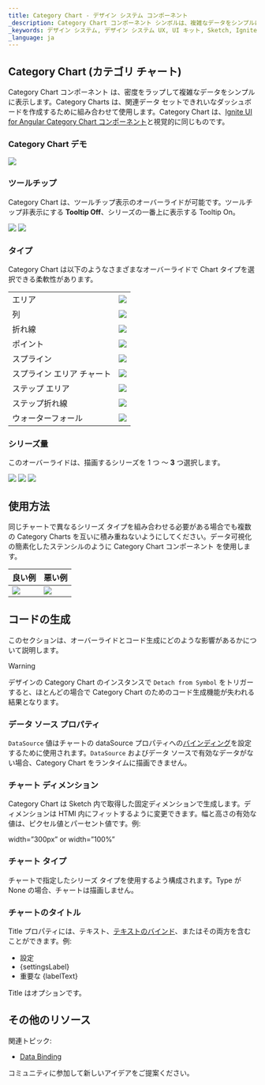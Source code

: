 ```yaml
---
title: Category Chart - デザイン システム コンポーネント
_description: Category Chart コンポーネント シンボルは、複雑なデータをシンプルに表示します。
_keywords: デザイン システム, デザイン システム UX, UI キット, Sketch, Ignite UI for Angular, Sketch to Angular, Angular, Angular デザイン システム, Sketch からコードをエクスポート, Angular 用のデザイン キット, Sketch HTML, Sketch to HTML, Sketch UI キット
_language: ja
---
```


## Category Chart (カテゴリ チャート)

Category Chart コンポーネント は、密度をラップして複雑なデータをシンプルに表示します。Category Charts は、関連データ セットできれいなダッシュボードを作成するために組み合わせて使用します。Category Chart は、[Ignite UI for Angular Category Chart コンポーネント](https://jp.infragistics.com/products/ignite-ui-angular/angular/components/categorychart.html)と視覚的に同じものです。

### Category Chart デモ

<img class="responsive-img" src="../images/chart_category_demo.png" srcset="../images/chart_category_demo@2x.png 2x" />

### ツールチップ

Category Chart は、ツールチップ表示のオーバーライドが可能です。ツールチップ非表示にする **Tooltip Off**、シリーズの一番上に表示する Tooltip On。

<img class="responsive-img" src="../images/chart_category_tooltip-off.png" srcset="../images/chart_category_tooltip-off@2x.png 2x" />
<img class="responsive-img" src="../images/chart_category_tooltip-on.png" srcset="../images/chart_category_tooltip-on@2x.png 2x" />

### タイプ

Category Chart は以下のようなさまざまなオーバーライドで Chart タイプを選択できる柔軟性があります。

|             |                                                                                                                |
| ----------- | -------------------------------------------------------------------------------------------------------------- |
| エリア        |<img class="responsive-img" src="../images/chart_category_area.png" srcset="../images/chart_category_area@2x.png 2x" />               |
| 列      |<img class="responsive-img" src="../images/chart_category_column.png" srcset="../images/chart_category_column@2x.png 2x" />           |
| 折れ線        |<img class="responsive-img" src="../images/chart_category_line.png" srcset="../images/chart_category_line@2x.png 2x" />               |
| ポイント       |<img class="responsive-img" src="../images/chart_category_point.png" srcset="../images/chart_category_point@2x.png 2x" />             |
| スプライン      |<img class="responsive-img" src="../images/chart_category_spline.png" srcset="../images/chart_category_spline@2x.png 2x" />           |
| スプライン エリア チャート|<img class="responsive-img" src="../images/chart_category_spline-area.png" srcset="../images/chart_category_spline-area@2x.png 2x" /> |
| ステップ エリア   |<img class="responsive-img" src="../images/chart_category_step-area.png" srcset="../images/chart_category_step-area@2x.png 2x" />     |
| ステップ折れ線   |<img class="responsive-img" src="../images/chart_category_step-line.png" srcset="../images/chart_category_step-line@2x.png 2x" />     |
| ウォーターフォール   |<img class="responsive-img" src="../images/chart_category_waterfall.png" srcset="../images/chart_category_waterfall@2x.png 2x" />     |

### シリーズ量

このオーバーライドは、描画するシリーズを 1 つ ～ **3** つ選択します。

<img class="responsive-img" src="../images/chart_category_one_series.png" srcset="../images/chart_category_one_series@2x.png 2x" />
<img class="responsive-img" src="../images/chart_category_two_series.png" srcset="../images/chart_category_two_series@2x.png 2x" />
<img class="responsive-img" src="../images/chart_category_three_series.png" srcset="../images/chart_category_three_series@2x.png 2x" />

## 使用方法

同じチャートで異なるシリーズ タイプを組み合わせる必要がある場合でも複数の Category Charts を互いに積み重ねないようにしてください。データ可視化の簡素化したステンシルのように Category Chart コンポーネント を使用します。

| 良い例                                                                                             |悪い例                                                                                              |
| ---------------------------------------------------------------------------------------------- | -------------------------------------------------------------------------------------------------- |
| <img class="responsive-img" src="../images/chart_category_do1.png" srcset="../images/chart_category_do1@2x.png 2x" />|<img class="responsive-img" src="../images/chart_category_dont1.png" srcset="../images/chart_category_dont1@2x.png 2x" /> |

## コードの生成

このセクションは、オーバーライドとコード生成にどのような影響があるかについて説明します。

> [!WARNING]
> デザインの Category Chart のインスタンスで `Detach from Symbol` をトリガーすると、ほとんどの場合で Category Chart のためのコード生成機能が失われる結果となります。

### データ ソース プロパティ

`DataSource` 値はチャートの dataSource プロパティへの[バインディング](../codegen/data-binding.md)を設定するために使用されます。`DataSource` およびデータ ソースで有効なデータがない場合、Category Chart をランタイムに描画できません。

### チャート ディメンション

Category Chart は Sketch 内で取得した固定ディメンションで生成します。ディメンションは HTMl 内にフィットするように変更できます。幅と高さの有効な値は、ピクセル値とパーセント値です。例:

width=”300px” or width=”100%”

### チャート タイプ

チャートで指定したシリーズ タイプを使用するよう構成されます。Type が None の場合、チャートは描画しません。

### チャートのタイトル

Title プロパティには、テキスト、[テキストのバインド](../codegen/data-binding.md)、またはその両方を含むことができます。例:

- 設定
- {settingsLabel}
- 重要な {labelText}

Title はオプションです。

## その他のリソース

関連トピック:

- [Data Binding](../codegen/data-binding.md)
  <div class="divider--half"></div>

コミュニティに参加して新しいアイデアをご提案ください。


